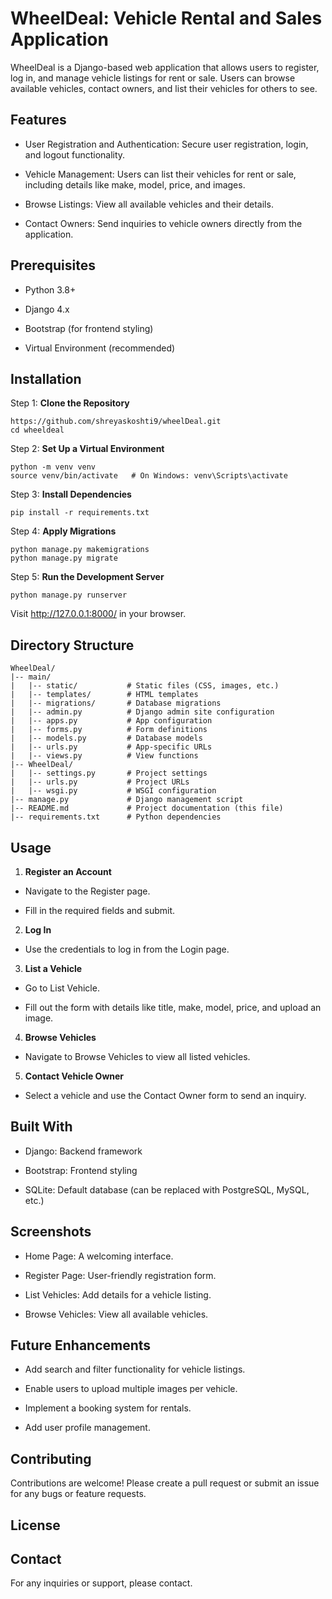 # WheelDeal: Vehicle Rental and Sales Application

WheelDeal is a Django-based web application that allows users to register, log in, and manage vehicle listings for rent or sale. Users can browse available vehicles, contact owners, and list their vehicles for others to see.

## Features

- User Registration and Authentication: Secure user registration, login, and logout functionality.

- Vehicle Management: Users can list their vehicles for rent or sale, including details like make, model, price, and images.

- Browse Listings: View all available vehicles and their details.

- Contact Owners: Send inquiries to vehicle owners directly from the application.

## Prerequisites

- Python 3.8+

- Django 4.x
 
- Bootstrap (for frontend styling)

- Virtual Environment (recommended)

## Installation

Step 1: **Clone the Repository**
```
https://github.com/shreyaskoshti9/wheelDeal.git
cd wheeldeal
```
Step 2: **Set Up a Virtual Environment**
```
python -m venv venv
source venv/bin/activate   # On Windows: venv\Scripts\activate
```
Step 3: **Install Dependencies**
```
pip install -r requirements.txt
```
Step 4: **Apply Migrations**
```
python manage.py makemigrations
python manage.py migrate
```
Step 5: **Run the Development Server**
```
python manage.py runserver
```
Visit http://127.0.0.1:8000/ in your browser.

## Directory Structure

```
WheelDeal/
|-- main/
|   |-- static/           # Static files (CSS, images, etc.)
|   |-- templates/        # HTML templates
|   |-- migrations/       # Database migrations
|   |-- admin.py          # Django admin site configuration
|   |-- apps.py           # App configuration
|   |-- forms.py          # Form definitions
|   |-- models.py         # Database models
|   |-- urls.py           # App-specific URLs
|   |-- views.py          # View functions
|-- WheelDeal/
|   |-- settings.py       # Project settings
|   |-- urls.py           # Project URLs
|   |-- wsgi.py           # WSGI configuration
|-- manage.py             # Django management script
|-- README.md             # Project documentation (this file)
|-- requirements.txt      # Python dependencies
```

## Usage

1. **Register an Account**

- Navigate to the Register page.

- Fill in the required fields and submit.

2. **Log In**

- Use the credentials to log in from the Login page.

3. **List a Vehicle**

- Go to List Vehicle.

- Fill out the form with details like title, make, model, price, and upload an image.

4. **Browse Vehicles**

- Navigate to Browse Vehicles to view all listed vehicles.

5. **Contact Vehicle Owner**

- Select a vehicle and use the Contact Owner form to send an inquiry.

## Built With

- Django: Backend framework

- Bootstrap: Frontend styling

- SQLite: Default database (can be replaced with PostgreSQL, MySQL, etc.)

## Screenshots

- Home Page: A welcoming interface.

- Register Page: User-friendly registration form.

- List Vehicles: Add details for a vehicle listing.

- Browse Vehicles: View all available vehicles.

## Future Enhancements

- Add search and filter functionality for vehicle listings.

- Enable users to upload multiple images per vehicle.

- Implement a booking system for rentals.

- Add user profile management.

## Contributing

Contributions are welcome! Please create a pull request or submit an issue for any bugs or feature requests.

## License

## Contact

For any inquiries or support, please contact.
